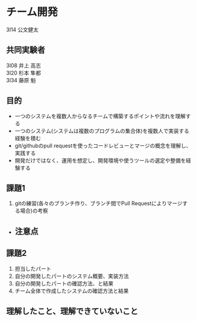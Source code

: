 # チーム開発
3I14 公文健太

## 共同実験者
3I08 井上 高志  
3I20 杉本 隼都  
3I34 藤原 魁  

## 目的
- 一つのシステムを複数人からなるチームで構築するポイントや流れを理解する
- 一つのシステム(システムは複数のプログラムの集合体)を複数人で実装する経験を積む
- git/githubのpull requestを使ったコードレビューとマージの概念を理解し、実践する
- 開発だけではなく、運用を想定し、開発環境や使うツールの選定や整備を経験する

## 課題1
1. gitの練習(各々のブランチ作り、ブランチ間でPull Requestによりマージする場合)の考察
- 注意点
    - 

## 課題2
1. 担当したパート
2. 自分の開発したパートのシステム概要、実装方法
3. 自分の開発したパートの確認方法、と結果
4. チーム全体で作成したシステムの確認方法と結果

## 理解したこと、理解できていないこと
